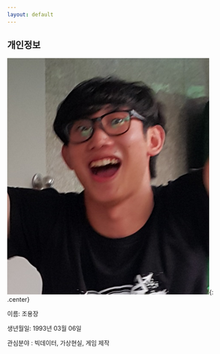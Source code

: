 ```yaml
---
layout: default
---
```


## 개인정보

![조용장](/post/img/조용장.png){: .center}

이름: 조용장

생년월일: 1993년 03월 06일

관심분야 : 빅데이터, 가상현실, 게임 제작
